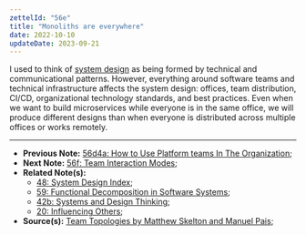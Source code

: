 ```yaml
---
zettelId: "56e"
title: "Monoliths are everywhere"
date: 2022-10-10
updateDate: 2023-09-21
---
```


I used to think of [system design](/notes/48/) as being formed by technical and communicational patterns. However, everything around software teams and technical infrastructure affects the system design: offices, team distribution, CI/CD, organizational technology standards, and best practices. Even when we want to build microservices while everyone is in the same office, we will produce different designs than when everyone is distributed across multiple offices or works remotely.

---

- **Previous Note:** [56d4a: How to Use Platform teams In The Organization](/notes/56d4a/);
- **Next Note:** [56f: Team Interaction Modes](/notes/56f/);
- **Related Note(s):**
  - [48: System Design Index](/notes/48/);
  - [59: Functional Decomposition in Software Systems](/notes/59/);
  - [42b: Systems and Design Thinking](/notes/42b/);
  - [20: Influencing Others](/notes/20/);
- **Source(s):** [Team Topologies by Matthew Skelton and Manuel Pais](/books/team-topologies-book-review-summary-and-notes/);
